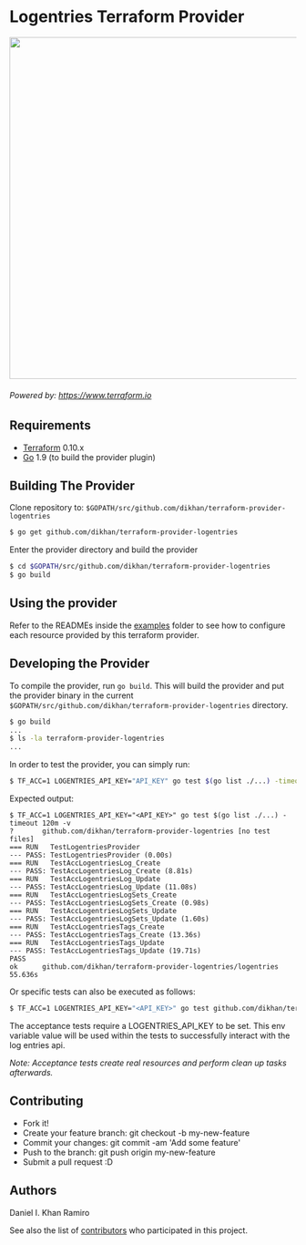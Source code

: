 Logentries Terraform Provider
=============================

<img src="https://cdn.rawgit.com/hashicorp/terraform-website/master/content/source/assets/images/logo-hashicorp.svg" width="600px">

###### Powered by: https://www.terraform.io

Requirements
------------

-	[Terraform](https://www.terraform.io/downloads.html) 0.10.x
-	[Go](https://golang.org/doc/install) 1.9 (to build the provider plugin)

Building The Provider
---------------------

Clone repository to: `$GOPATH/src/github.com/dikhan/terraform-provider-logentries`

```sh
$ go get github.com/dikhan/terraform-provider-logentries
```

Enter the provider directory and build the provider

```sh
$ cd $GOPATH/src/github.com/dikhan/terraform-provider-logentries
$ go build
```

Using the provider
------------------

Refer to the READMEs inside the [examples](https://github.com/dikhan/terraform-provider-logentries/examples) folder to 
see how to configure each resource provided by this terraform provider. 

Developing the Provider
-----------------------

To compile the provider, run `go build`. This will build the provider and put the provider binary in the current
`$GOPATH/src/github.com/dikhan/terraform-provider-logentries` directory.

```sh
$ go build
...
$ ls -la terraform-provider-logentries
...
```

In order to test the provider, you can simply run:

```sh
$ TF_ACC=1 LOGENTRIES_API_KEY="API_KEY" go test $(go list ./...) -timeout 120m -v
```
Expected output:

```
$ TF_ACC=1 LOGENTRIES_API_KEY="<API_KEY>" go test $(go list ./...) -timeout 120m -v
?       github.com/dikhan/terraform-provider-logentries [no test files]
=== RUN   TestLogentriesProvider
--- PASS: TestLogentriesProvider (0.00s)
=== RUN   TestAccLogentriesLog_Create
--- PASS: TestAccLogentriesLog_Create (8.81s)
=== RUN   TestAccLogentriesLog_Update
--- PASS: TestAccLogentriesLog_Update (11.08s)
=== RUN   TestAccLogentriesLogSets_Create
--- PASS: TestAccLogentriesLogSets_Create (0.98s)
=== RUN   TestAccLogentriesLogSets_Update
--- PASS: TestAccLogentriesLogSets_Update (1.60s)
=== RUN   TestAccLogentriesTags_Create
--- PASS: TestAccLogentriesTags_Create (13.36s)
=== RUN   TestAccLogentriesTags_Update
--- PASS: TestAccLogentriesTags_Update (19.71s)
PASS
ok      github.com/dikhan/terraform-provider-logentries/logentries      55.636s

```

Or specific tests can also be executed as follows:

```sh
$ TF_ACC=1 LOGENTRIES_API_KEY="<API_KEY>" go test github.com/dikhan/terraform-provider-logentries/logentries -run  ^TestAccLogentriesTags_Create$ -timeout 120m -v
```

The acceptance tests require a LOGENTRIES_API_KEY to be set. This env variable value will be used within the tests to 
successfully interact with the log entries api.

*Note: Acceptance tests create real resources and perform clean up tasks afterwards.*

Contributing
------------

- Fork it!
- Create your feature branch: git checkout -b my-new-feature
- Commit your changes: git commit -am 'Add some feature'
- Push to the branch: git push origin my-new-feature
- Submit a pull request :D

Authors
-------

Daniel I. Khan Ramiro

See also the list of [contributors](https://github.com/dikhan/terraform-provider-logentries/graphs/contributors) who 
participated in this project.